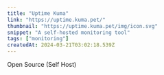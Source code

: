 ```yaml
---
title: "Uptime Kuma"
link: "https://uptime.kuma.pet/"
thumbnail: "https://uptime.kuma.pet/img/icon.svg"
snippet: "A self-hosted monitoring tool"
tags: ["monitoring"]
createdAt: 2024-03-21T03:02:18.539Z
---
```

Open Source (Self Host)
